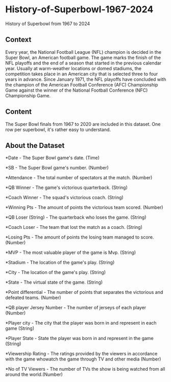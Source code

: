 # History-of-Superbowl-1967-2024

History of Superbowl from 1967 to 2024 

## Context

Every year, the National Football League (NFL) champion is decided in the Super Bowl, an American football game. The game marks the finish of the NFL playoffs and the end of a season that started in the previous calendar year. Usually at warm-weather locations or domed stadiums, the competition takes place in an American city that is selected three to four years in advance. Since January 1971, the NFL playoffs have concluded with the champion of the American Football Conference (AFC) Championship Game against the winner of the National Football Conference (NFC) Championship Game.

## Content

The Super Bowl finals from 1967 to 2020 are included in this dataset. One row per superbowl, it's rather easy to understand.


## About the Dataset 

*Date	- The Super Bowl game's date. (Time)

*SB	- The Super Bowl game's number. (Number)

*Attendance	- The total number of spectators at the match. (Number)

*QB Winner - The game's victorious quarterback. (String)

*Coach Winner	- The squad's victorious coach. (String)

*Winning Pts - The amount of points the victorious team scored. (Number)

*QB Loser (String) -	The quarterback who loses the game. (String)

*Coach Loser -	The team that lost the match as a coach. (String)

*Losing Pts	- The amount of points the losing team managed to score. (Number)

*MVP -	The most valuable player of the game is Mvp. (String)

*Stadium	- The location of the game's play. (String)

*City	- The location of the game's play. (String)

*State -	The virtual state of the game. (String)

*Point differential -	The number of points that separates the victorious and defeated teams. (Number)

*QB player Jersey Number -	The number of jerseys of each player (Number)

*Player city - The city that the player was born in and represent in each game (String)

*Player State	- State the player was born in and represent in the game (String)

*Viewership Rating - The ratings provided by the viewers in accordance with the game whowatch the game through TV and other media (Number)

*No of TV Viewers	- The number of TVs the show is being watched from all around the world.(Number)

